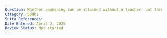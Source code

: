 ```yaml
---
Question: Whether awakening can be attained without a teacher, but through individual study and implementation of the Suttas?
Category: Bodhi
Sutta References:
Date Entered: April 2, 2025
Review Status: Not started
---
```

